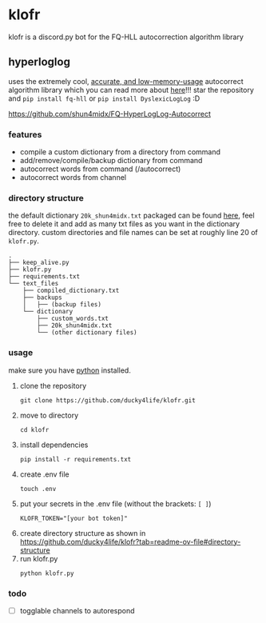 # klofr

klofr is a discord.py bot for the FQ-HLL autocorrection algorithm library

## hyperloglog

uses the extremely cool, [accurate, and low-memory-usage](https://github.com/shun4midx/FQ-HyperLogLog-Autocorrect/tree/main/fq_hll_py#results) autocorrect algorithm library which you can read more about [here](https://github.com/shun4midx/FQ-HyperLogLog-Autocorrect)!!! star the repository and `pip install fq-hll` or `pip install DyslexicLogLog` :D

https://github.com/shun4midx/FQ-HyperLogLog-Autocorrect

### features

- compile a custom dictionary from a directory from command
- add/remove/compile/backup dictionary from command
- autocorrect words from command (/autocorrect)
- autocorrect words from channel

### directory structure

the default dictionary `20k_shun4midx.txt` packaged can be found [here](https://github.com/shun4midx/FQ-HyperLogLog-Autocorrect/blob/main/fq_hll_py/src/fq_hll/test_files/20k_shun4midx.txt), feel free to delete it and add as many txt files as you want in the dictionary directory. custom directories and file names can be set at roughly line 20 of `klofr.py`.

```
.
├── keep_alive.py
├── klofr.py
├── requirements.txt
└── text_files
    ├── compiled_dictionary.txt
    ├── backups
    │   ├── (backup files)
    └── dictionary
        ├── custom_words.txt
        ├── 20k_shun4midx.txt
        └── (other dictionary files)
```

### usage

make sure you have [python](https://www.python.org/downloads/) installed.

1. clone the repository
   ```
   git clone https://github.com/ducky4life/klofr.git
   ```
2. move to directory
   ```
   cd klofr
   ```
3. install dependencies
   ```
   pip install -r requirements.txt
   ```
4. create .env file
   ```
   touch .env
   ```
5. put your secrets in the .env file (without the brackets: `[ ]`)
   ```
   KLOFR_TOKEN="[your bot token]"
   ```
6. create directory structure as shown in https://github.com/ducky4life/klofr?tab=readme-ov-file#directory-structure
7. run klofr.py
   ```
   python klofr.py
   ```

### todo

- [ ] togglable channels to autorespond
